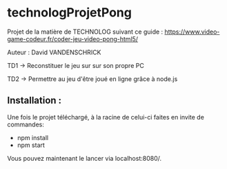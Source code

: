 # technologProjetPong

Projet de la matière de TECHNOLOG suivant ce guide : https://www.video-game-codeur.fr/coder-jeu-video-pong-html5/

Auteur : David VANDENSCHRICK

TD1 -> Reconstituer le jeu sur sur son propre PC

TD2 -> Permettre au jeu d'être joué en ligne grâce à node.js 

## Installation :
Une fois le projet téléchargé, à la racine de celui-ci faites en invite de commandes:
- npm install
- npm start

Vous pouvez maintenant le lancer via localhost:8080/.
